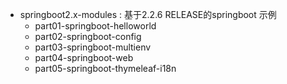 - springboot2.x-modules : 基于2.2.6 RELEASE的springboot 示例
    - part01-springboot-helloworld
    - part02-springboot-config
    - part03-springboot-multienv
    - part04-springboot-web
    - part05-springboot-thymeleaf-i18n